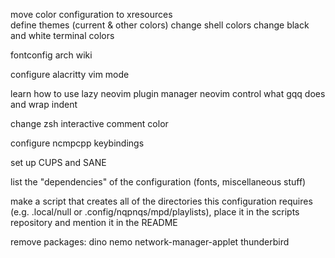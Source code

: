 move color configuration to xresources    
    define themes (current & other colors)
    change shell colors
        change black and white terminal colors

fontconfig arch wiki

configure alacritty vim mode

learn how to use lazy neovim plugin manager
neovim control what gqq does and wrap indent

change zsh interactive comment color

configure ncmpcpp keybindings

set up CUPS and SANE

list the "dependencies" of the configuration (fonts, miscellaneous stuff)

make a script that creates all of the directories this configuration requires (e.g. .local/null or .config/nqpnqs/mpd/playlists), place it in the scripts repository and mention it in the README

remove packages: dino nemo network-manager-applet thunderbird
